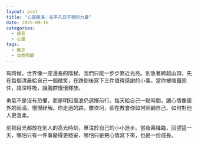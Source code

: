 ```yaml
---
layout: post
title: "心靈雞湯：在平凡日子裡的力量"
date: 2025-09-16
categories:
  - 成長
  - 心靈
tags:
  - 勵志
  - 自我照顧
---
```


有時候，世界像一座漫長的階梯，我們只能一步步靠近光亮。別急著跨越山頂，先在每個清晨給自己一個微笑，在跌倒後寫下三件值得感謝的小事。當你被喧囂困住，請深呼吸，讓胸腔慢慢釋放。

勇氣不是沒有恐懼，而是明知風浪仍選擇前行。每天給自己一點時間，讓心情像窗外的雨滴，慢慢紓解。你走過的路，雖坎坷，卻在教會你如何照顧自己、如何對他人更溫柔。

別把目光都放在別人的高光時刻，專注於自己的小小進步。當夜幕降臨，回望這一天，哪怕只有一件事變得更穩妥、哪怕只是把心情寫下來，也是一份成長。